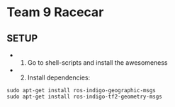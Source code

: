 Team 9 Racecar
=======
SETUP
-------
- 1) Go to shell-scripts and install the awesomeness
- 2) Install dependencies:
```
sudo apt-get install ros-indigo-geographic-msgs
sudo apt-get install ros-indigo-tf2-geometry-msgs
```
